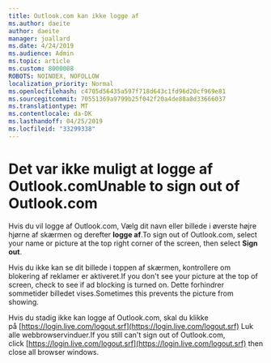 ```yaml
---
title: Outlook.com kan ikke logge af
ms.author: daeite
author: daeite
manager: joallard
ms.date: 4/24/2019
ms.audience: Admin
ms.topic: article
ms.custom: 8000008
ROBOTS: NOINDEX, NOFOLLOW
localization_priority: Normal
ms.openlocfilehash: c4705d56435a597f718d643c1fd96d20cf969e81
ms.sourcegitcommit: 70551369a9799b25f042f20a4de88a8d33666037
ms.translationtype: MT
ms.contentlocale: da-DK
ms.lasthandoff: 04/25/2019
ms.locfileid: "33299338"
---
```

# <a name="unable-to-sign-out-of-outlookcom"></a><span data-ttu-id="b3615-102">Det var ikke muligt at logge af Outlook.com</span><span class="sxs-lookup"><span data-stu-id="b3615-102">Unable to sign out of Outlook.com</span></span>

<span data-ttu-id="b3615-103">Hvis du vil logge af Outlook.com, Vælg dit navn eller billede i øverste højre hjørne af skærmen og derefter **logge af**.</span><span class="sxs-lookup"><span data-stu-id="b3615-103">To sign out of Outlook.com, select your name or picture at the top right corner of the screen, then select **Sign out**.</span></span>

<span data-ttu-id="b3615-104">Hvis du ikke kan se dit billede i toppen af skærmen, kontrollere om blokering af reklamer er aktiveret.</span><span class="sxs-lookup"><span data-stu-id="b3615-104">If you don't see your picture at the top of screen, check to see if ad blocking is turned on.</span></span> <span data-ttu-id="b3615-105">Dette forhindrer sommetider billedet vises.</span><span class="sxs-lookup"><span data-stu-id="b3615-105">Sometimes this prevents the picture from showing.</span></span>

<span data-ttu-id="b3615-106">Hvis du stadig ikke kan logge af Outlook.com, skal du klikke på [https://login.live.com/logout.srf](https://login.live.com/logout.srf) Luk alle webbrowservinduer.</span><span class="sxs-lookup"><span data-stu-id="b3615-106">If you still can't sign out of Outlook.com, click [https://login.live.com/logout.srf](https://login.live.com/logout.srf) then close all browser windows.</span></span>
